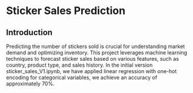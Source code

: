 # Sticker Sales Prediction

## Introduction

Predicting the number of stickers sold is crucial for understanding market demand and optimizing inventory. This project leverages machine learning techniques to forecast sticker sales based on various features, such as country, product type, and sales history. In the initial version sticker_sales_V1.ipynb, we have applied linear regression with one-hot encoding for categorical variables, we achieve an accuracy of approximately 70%.


